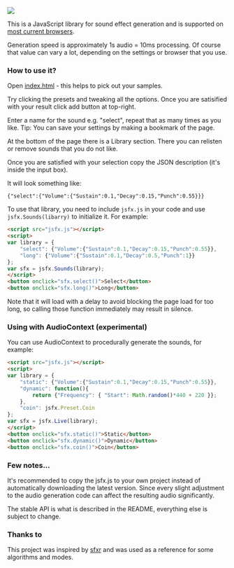 ![](https://raw.githubusercontent.com/loov/jsfx/master/jsfx.png)

This is a JavaScript library for sound effect generation and is supported on
[most current browsers](http://caniuse.com/#feat=audio).

Generation speed is approximately 1s audio = 10ms processing. Of course that
value can vary a lot, depending on the settings or browser that you use.

### How to use it?

Open [index.html](http://loov.github.io/jsfx/) - this helps to pick out your samples.

Try clicking the presets and tweaking all the options. Once you are satisified
with your result click add button at top-right.

Enter a name for the sound e.g. "select", repeat that as many times as you like. Tip: You can save your settings by making a bookmark of the page.

At the bottom of the page there is a Library section. There you can relisten
or remove sounds that you do not like.

Once you are satisfied with your selection copy the JSON description
(it's inside the input box).

It will look something like:

    {"select":{"Volume":{"Sustain":0.1,"Decay":0.15,"Punch":0.55}}}

To use that library, you need to include `jsfx.js` in your code and use `jsfx.Sounds(libarry)` to initialize it. For example:

```html
<script src="jsfx.js"></script>
<script>
var library = {
	"select": {"Volume":{"Sustain":0.1,"Decay":0.15,"Punch":0.55}},
	"long": {"Volume":{"Sustain":0.1,"Decay":0.5,"Punch":1}}
};
var sfx = jsfx.Sounds(library);
</script>
<button onclick="sfx.select()">Select</button>
<button onclick="sfx.long()">Long</button>
```

Note that it will load with a delay to avoid blocking the page load for too
long, so calling those function immediately may result in silence.

### Using with AudioContext (experimental)

You can use AudioContext to procedurally generate the sounds, for example:

```html
<script src="jsfx.js"></script>
<script>
var library = {
	"static": {"Volume":{"Sustain":0.1,"Decay":0.15,"Punch":0.55}},
	"dynamic": function(){
		return {"Frequency": { "Start": Math.random()*440 + 220 }};
	},
	"coin": jsfx.Preset.Coin
};
var sfx = jsfx.Live(library);
</script>
<button onclick="sfx.static()">Static</button>
<button onclick="sfx.dynamic()">Dynamic</button>
<button onclick="sfx.coin()">Coin</button>
```

### Few notes...

It's recommended to copy the jsfx.js to your own project instead of
automatically downloading the latest version. Since every slight adjustment
to the audio generation code can affect the resulting audio significantly.

The stable API is what is described in the README, everything else is
subject to change.

### Thanks to

This project was inspired by [sfxr](http://www.drpetter.se/project_sfxr.html)
and was used as a reference for some algorithms and modes.